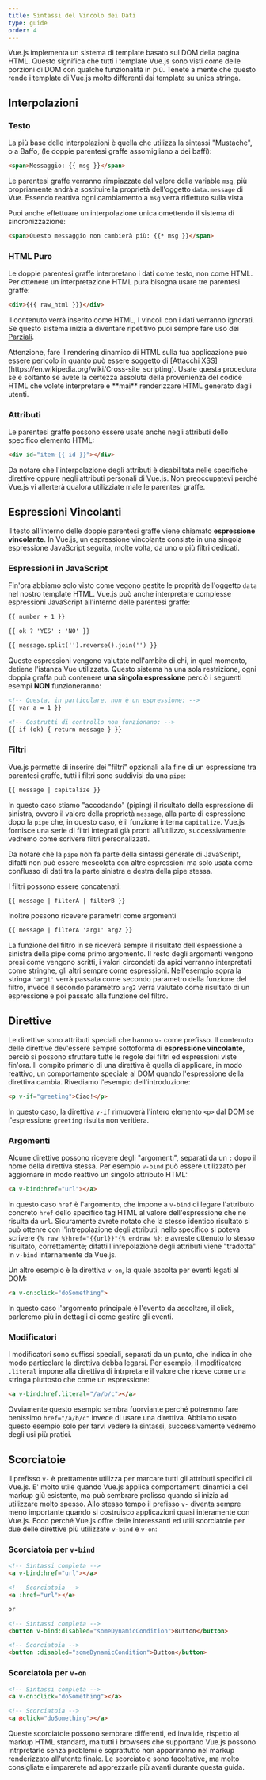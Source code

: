 ```yaml
---
title: Sintassi del Vincolo dei Dati
type: guide
order: 4
---
```


Vue.js implementa un sistema di template basato sul DOM della pagina HTML. Questo significa che tutti i template Vue.js sono visti come delle porzioni di DOM con qualche funzionalità in più. Tenete a mente che questo rende i template di Vue.js molto differenti dai template su unica stringa.

## Interpolazioni

### Testo

La più base delle interpolazioni è quella che utilizza la sintassi "Mustache", o a Baffo, (le doppie parentesi graffe assomigliano a dei baffi):

``` html
<span>Messaggio: {{ msg }}</span>
```

Le parentesi graffe verranno rimpiazzate dal valore della variable `msg`, più propriamente andrà a sostituire la proprietà dell'oggetto `data.message` di Vue. Essendo reattiva ogni cambiamento a `msg` verrà riflettuto sulla vista

Puoi anche effettuare un interpolazione unica omettendo il sistema di sincronizzazione:

``` html
<span>Questo messaggio non cambierà più: {{* msg }}</span>
```

### HTML Puro

Le doppie parentesi graffe interpretano i dati come testo, non come HTML. Per ottenere un interpretazione HTML pura bisogna usare tre parentesi graffe:

``` html
<div>{{{ raw_html }}}</div>
```

Il contenuto verrà inserito come HTML, I vincoli con i dati verranno ignorati. Se questo sistema inizia a diventare ripetitivo puoi sempre fare uso dei [Parziali](/api/#partial).

<p class="tip">Attenzione, fare il rendering dinamico di HTML sulla tua applicazione può essere pericolo in quanto può essere soggetto di [Attacchi XSS](https://en.wikipedia.org/wiki/Cross-site_scripting). Usate questa procedura se e soltanto se avete la certezza assoluta della provenienza del codice HTML che volete interpretare e **mai** renderizzare HTML generato dagli utenti.</p>

### Attributi

Le parentesi graffe possono essere usate anche negli attributi dello specifico elemento HTML:

``` html
<div id="item-{{ id }}"></div>
```

Da notare che l'interpolazione degli attributi è disabilitata nelle specifiche direttive oppure negli attributi personali di Vue.js. Non preoccupatevi perché Vue.js vi allerterà qualora utilizziate male le parentesi graffe.

## Espressioni Vincolanti

Il testo all'interno delle doppie parentesi graffe viene chiamato **espressione vincolante**. In Vue.js, un espressione vincolante consiste in una singola espressione JavaScript seguita, molte volta, da uno o più filtri dedicati.

### Espressioni in JavaScript

Fin'ora abbiamo solo visto come vegono gestite le proprità dell'oggetto `data` nel nostro template HTML. Vue.js può anche interpretare complesse espressioni JavaScript all'interno delle parentesi graffe:

``` html
{{ number + 1 }}

{{ ok ? 'YES' : 'NO' }}

{{ message.split('').reverse().join('') }}
```

Queste espressioni vengono valutate nell'ambito di chi, in quel momento, detiene l'istanza Vue utilizzata. Questo sistema ha una sola restrizione, ogni doppia graffa può contenere **una singola espressione** perciò i seguenti esempi **NON** funzioneranno:

``` html
<!-- Questa, in particolare, non è un espressione: -->
{{ var a = 1 }}

<!-- Costrutti di controllo non funzionano: -->
{{ if (ok) { return message } }}
```

### Filtri

Vue.js permette di inserire dei "filtri" opzionali alla fine di un espressione tra parentesi graffe, tutti i filtri sono suddivisi da una `pipe`:

``` html
{{ message | capitalize }}
```

In questo caso stiamo "accodando" (piping) il risultato della espressione di sinistra, ovvero il valore della proprietà `message`, alla parte di espressione dopo la `pipe` che, in questo caso, è il funzione interna `capitalize`. Vue.js fornisce una serie di filtri integrati già pronti all'utilizzo, successivamente vedremo come scrivere filtri personalizzati.

Da notare che la `pipe` non fa parte della sintassi generale di JavaScript, difatti non può essere mescolata con altre espressioni ma solo usata come conflusso di dati tra la parte sinistra e destra della pipe stessa.

I filtri possono essere concatenati:

``` html
{{ message | filterA | filterB }}
```

Inoltre possono ricevere parametri come argomenti

``` html
{{ message | filterA 'arg1' arg2 }}
```

La funzione del filtro in se riceverà sempre il risultato dell'espressione a sinistra della pipe come primo argomento. Il resto degli argomenti vengono presi come vengono scritti, i valori circondati da apici verranno interpretati come stringhe, gli altri sempre come espressioni. Nell'esempio sopra la stringa `'arg1'` verrà passata come secondo parametro della funzione del filtro, invece il secondo parametro `arg2` verra valutato come risultato di un espressione e poi passato alla funzione del filtro.

## Direttive

Le direttive sono attributi speciali che hanno `v-` come prefisso. Il contenuto delle direttive dev'essere sempre sottoforma di **espressione vincolante**, perciò si possono sfruttare tutte le regole dei filtri ed espressioni viste fin'ora. Il compito primario di una direttiva è quella di applicare, in modo reattivo, un comportamento speciale al DOM quando l'espressione della direttiva cambia.
Rivediamo l'esempio dell'introduzione:

``` html
<p v-if="greeting">Ciao!</p>
```

In questo caso, la direttiva `v-if` rimuoverà l'intero elemento `<p>` dal DOM se l'espressione `greeting` risulta non veritiera.

### Argomenti

Alcune direttive possono ricevere degli "argomenti", separati da un `:` dopo il nome della direttiva stessa. Per esempio `v-bind` può essere utilizzato per aggiornare in modo reattivo un singolo attributo HTML:

``` html
<a v-bind:href="url"></a>
```

In questo caso `href` è l'argomento, che impone a `v-bind` di legare l'attributo concreto `href` dello specifico tag HTML al valore dell'espressione che ne risulta da `url`. Sicuramente avrete notato che la stesso identico risultato si può ottenre con l'intrepolazione degli attributi, nello specifico si poteva scrivere `{% raw %}href="{{url}}"{% endraw %}`: e avreste ottenuto lo stesso risultato, correttamente; difatti l'inrepolazione degli attributi viene "tradotta" in `v-bind` internamente da Vue.js.

Un altro esempio è la direttiva `v-on`, la quale ascolta per eventi legati al DOM:

``` html
<a v-on:click="doSomething">
```

In questo caso l'argomento principale è l'evento da ascoltare, il click, parleremo più in dettagli di come gestire gli eventi.

### Modificatori

I modificatori sono suffissi speciali, separati da un punto, che indica in che modo particolare la direttiva debba legarsi. Per esempio, il modificatore `.literal` impone alla direttiva di intrpretare il valore che riceve come una stringa piuttosto che come un espressione:

``` html
<a v-bind:href.literal="/a/b/c"></a>
```

Ovviamente questo esempio sembra fuorviante perché potremmo fare benissimo `href="/a/b/c"` invece di usare una direttiva. Abbiamo usato questo esempio solo per farvi vedere la sintassi, successivamente vedremo degli usi più pratici.

## Scorciatoie

Il prefisso `v-` è prettamente utilizza per marcare tutti gli attributi specifici di Vue.js. E' molto utile quando Vue.js applica comportamenti dinamici a del markup giù esistente, ma può sembrare prolisso quando si inizia ad utilizzare molto spesso. Allo stesso tempo il prefisso `v-` diventa sempre meno importante quando si costruisco applicazioni quasi interamente con Vue.js. Ecco perché Vue.js offre delle interessanti ed utili scorciatoie per due delle direttive più utilizzate `v-bind` e `v-on`:

### Scorciatoia per `v-bind`

``` html
<!-- Sintassi completa -->
<a v-bind:href="url"></a>

<!-- Scorciatoia -->
<a :href="url"></a>

or

<!-- Sintassi completa -->
<button v-bind:disabled="someDynamicCondition">Button</button>

<!-- Scorciatoia -->
<button :disabled="someDynamicCondition">Button</button>
```


### Scorciatoia per `v-on`

``` html
<!-- Sintassi completa -->
<a v-on:click="doSomething"></a>

<!-- Scorciatoia -->
<a @click="doSomething"></a>
```

Queste scorciatoie possono sembrare differenti, ed invalide, rispetto al markup HTML standard, ma tutti i browsers che supportano Vue.js possono intrpretarle senza problemi e soprattutto non appariranno nel markup renderizzato all'utente finale. Le scorciatoie sono facoltative, ma molto consigliate e imparerete ad apprezzarle più avanti durante questa guida.
